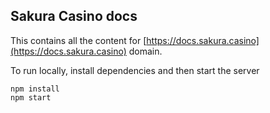 Sakura Casino docs
---

This contains all the content for [https://docs.sakura.casino](https://docs.sakura.casino) domain.

To run locally, install dependencies and then start the server
```
npm install
npm start
```
